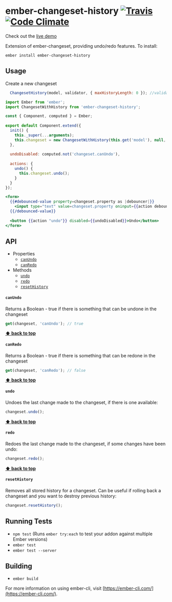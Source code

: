# ember-changeset-history [![Travis](https://travis-ci.org/scazz010/ember-changeset-history.svg?branch=master)](https://travis-ci.org/scazz010/ember-changeset-history) [![Code Climate](https://img.shields.io/codeclimate/github/scazz010/ember-changeset-history.svg)](https://codeclimate.com/github/scazz010/ember-changeset-history)

Check out the [live demo](https://ember-changeset-history-demo.pagefrontapp.com)

Extension of ember-changeset, providing undo/redo features. To install:

`ember install ember-changeset-history`

## Usage

Create a new changeset
```js
  ChangesetHistory(model, validator, { maxHistoryLength: 0 }); //validator and maxHistoryLength are optional
```

```js
import Ember from 'ember';
import ChangesetWithHistory from 'ember-changeset-history';

const { Component, computed } = Ember;
 
export default Component.extend({
  init() {
    this._super(...arguments);
    this.changeset = new ChangesetWithHistory(this.get('model'), null, { maxHistoryLength: 0});
  },
  
  undoDisabled: computed.not('changeset.canUndo'),
  
  actions: {
    undo() {
      this.changeset.undo();
    }
  }
});
```

```hbs
<form>
  {{#debounced-value property=changeset.property as |debouncer|}}
    <input type="text" value=changeset.property oninput={{action debouncer value="target.value"}}>
  {{/debounced-value}}
  
  <button {{action "undo"}} disabled={{undoDisabled}}>Undo</button>
</form>
```

## API

* Properties
  + [`canUndo`](#canundo)
  + [`canRedo`](#canredo)
* Methods
  + [`undo`](#undo)
  + [`redo`](#redo)
  + [`resetHistory`](#resethistory)
  
#### `canUndo`

Returns a Boolean - true if there is something that can be undone in the changeset

```js
get(changeset, 'canUndo'); // true
```
**[⬆️ back to top](#api)**

#### `canRedo`

Returns a Boolean - true if there is something that can be redone in the changeset

```js
get(changeset, 'canRedo'); // false
``` 
**[⬆️ back to top](#api)**

#### `undo`

Undoes the last change made to the changeset, if there is one available: 

```js
changeset.undo();
```

**[⬆️ back to top](#api)**

#### `redo`

Redoes the last change made to the changeset, if some changes have been undo: 

```js
changeset.redo();
```

**[⬆️ back to top](#api)**

#### `resetHistory`

Removes all stored history for a changeset. Can be useful if rolling back a changeset and you want to destroy previous history:

```js
changeset.resetHistory();
```

## Running Tests

* `npm test` (Runs `ember try:each` to test your addon against multiple Ember versions)
* `ember test`
* `ember test --server`

## Building

* `ember build`

For more information on using ember-cli, visit [https://ember-cli.com/](https://ember-cli.com/).
